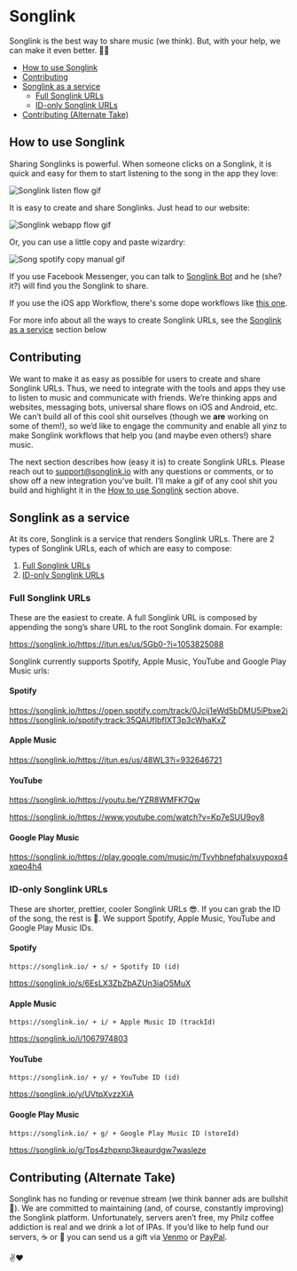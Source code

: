 # Songlink
Songlink is the best way to share music (we think). But, with your help, we can make it even better. 🙏🏼

* [How to use Songlink](#how-to-use-songlink)
* [Contributing](#contributing)
* [Songlink as a service](#songlink-as-a-service)
  * [Full Songlink URLs](#full-songlink-urls)
  * [ID-only Songlink URLs](#id-only-songlink-urls)
* [Contributing (Alternate Take)](#contributing-alternate-take)

## How to use Songlink
Sharing Songlinks is powerful. When someone clicks on a Songlink, it is quick and easy for them to start listening to the song in the app they love:

![Songlink listen flow gif](https://s3-us-west-1.amazonaws.com/songlinkio/songlink_listen.gif)

It is easy to create and share Songlinks. Just head to our website:

![Songlink webapp flow gif](https://s3-us-west-1.amazonaws.com/songlinkio/songlink_webapp.gif)

Or, you can use a little copy and paste wizardry:

![Song spotify copy manual gif](https://s3-us-west-1.amazonaws.com/songlinkio/songlink_spotify_copy_manual.gif)

If you use Facebook Messenger, you can talk to [Songlink Bot](https://www.messenger.com/t/songlinkbot/) and he (she? it?) will find you the Songlink to share.

If you use the iOS app Workflow, there's some dope workflows like [this one](https://workflow.is/workflows/561b08115edf48d1b205dbf422ca426c).

For more info about all the ways to create Songlink URLs, see the [Songlink as a service](#songlink-as-a-service) section below

## Contributing
We want to make it as easy as possible for users to create and share Songlink URLs. Thus, we need to integrate with the tools and apps they use to listen to music and communicate with friends. We’re thinking apps and websites, messaging bots, universal share flows on iOS and Android, etc. We can’t build all of this cool shit ourselves (though we **are** working on some of them!), so we’d like to engage the community and enable all yinz to make Songlink workflows that help you (and maybe even others!) share music. 

The next section describes how (easy it is) to create Songlink URLs. Please reach out to support@songlink.io with any questions or comments, or to show off a new integration you’ve built. I’ll make a gif of any cool shit you build and highlight it in the [How to use Songlink](#how-to-use-songlink) section above. 

## Songlink as a service
At its core, Songlink is a service that renders Songlink URLs. There are 2 types of Songlink URLs, each of which are easy to compose:

1. [Full Songlink URLs](#full-songlink-urls)
2. [ID-only Songlink URLs](#id-only-songlink-urls)

### Full Songlink URLs

These are the easiest to create. A full Songlink URL is composed by appending the song’s share URL to the root Songlink domain. For example: 

https://songlink.io/https://itun.es/us/5Gb0-?i=1053825088

Songlink currently supports Spotify, Apple Music, YouTube and Google Play Music urls:

#### Spotify

https://songlink.io/https://open.spotify.com/track/0Jcij1eWd5bDMU5iPbxe2i
https://songlink.io/spotify:track:35QAUfIbfIXT3p3cWhaKxZ

#### Apple Music

https://songlink.io/https://itun.es/us/48WL3?i=932646721

#### YouTube

https://songlink.io/https://youtu.be/YZR8WMFK7Qw

https://songlink.io/https://www.youtube.com/watch?v=Kp7eSUU9oy8

#### Google Play Music

https://songlink.io/https://play.google.com/music/m/Tvvhbnefqhalxuypoxq4xqeo4h4

### ID-only Songlink URLs

These are shorter, prettier, cooler Songlink URLs 😎. If you can grab the ID of the song, the rest is 🍰. We support Spotify, Apple Music, YouTube and Google Play Music IDs.

#### Spotify

`https://songlink.io/ + s/ + Spotify ID (id)`

https://songlink.io/s/6EsLX3ZbZbAZUn3iaO5MuX

#### Apple Music

`https://songlink.io/ + i/ + Apple Music ID (trackId)`

https://songlink.io/i/1067974803

#### YouTube

`https://songlink.io/ + y/ + YouTube ID (id)`

https://songlink.io/y/UVtpXvzzXiA

#### Google Play Music

`https://songlink.io/ + g/ + Google Play Music ID (storeId)`

https://songlink.io/g/Tps4zhpxnp3keaurdgw7wasleze

## Contributing (Alternate Take)
Songlink has no funding or revenue stream (we think banner ads are bullshit 🤑). We are committed to maintaining (and, of course, constantly improving) the Songlink platform. Unfortunately, servers aren’t free, my Philz coffee addiction is real and we drink a lot of IPAs. If you’d like to help fund our servers, ☕ or 🍺 you can send us a gift via [Venmo](https://venmo.com/songlink) or [PayPal](https://paypal.me/songlink).

✌️❤️
